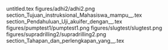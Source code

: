 untitled.tex
figures/adhi2/adhi2.png
section_Tujuan_instruksional_Mahasiswa_mampu__.tex
section_Pendahuluan_Uji_akuifer_dengan__.tex
figures/pumptest1/pumptest1.png
figures/slugtest/slugtest.png
figures/supradrilling2/supradrilling2.png
section_Tahapan_dan_perlengkapan_yang__.tex
